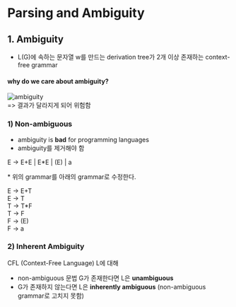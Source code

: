 # Parsing and Ambiguity

## 1. Ambiguity
- L(G)에 속하는 문자열 w를 만드는 derivation tree가 2개 이상 존재하는 context-free grammar

#### why do we care about ambiguity?
![ambiguity](https://github.com/jionchu/TIL/blob/master/Automata%20&%20Formal%20Languages/images/ambiguity.PNG)  
=> 결과가 달라지게 되어 위험함

### 1) Non-ambiguous
- ambiguity is **bad** for programming languages
- ambiguity를 제거해야 함

E → E+E | E*E | (E) | a  

\* 위의 grammar를 아래의 grammar로 수정한다.  

E → E+T  
E → T  
T → T*F  
T → F  
F → (E)  
F → a  

### 2) Inherent Ambiguity
CFL (Context-Free Language) L에 대해
- non-ambiguous 문법 G가 존재한다면 L은 **unambiguous**
- G가 존재하지 않는다면 L은 **inherently ambiguous** (non-ambiguous grammar로 고치지 못함)
